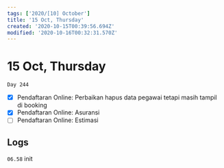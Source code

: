 ```yaml
---
tags: ['2020/[10] October']
title: '15 Oct, Thursday'
created: '2020-10-15T00:39:56.694Z'
modified: '2020-10-16T00:32:31.570Z'
---
```


# 15 Oct, Thursday

`Day 244`

- [x] Pendaftaran Online: Perbaikan hapus data pegawai tetapi masih tampil di booking
- [x] Pendaftaran Online: Asuransi
- [ ] Pendaftaran Online: Estimasi

## Logs
`06.58` init

